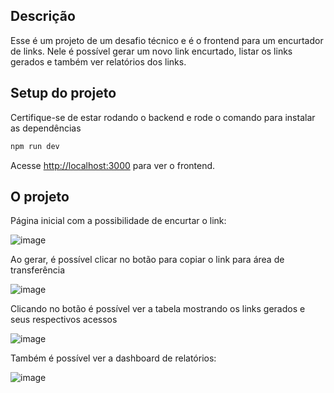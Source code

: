 ## Descrição
Esse é um projeto de um desafio técnico e é o frontend para um encurtador de links. Nele é possível gerar um novo link encurtado, listar os links gerados e também ver relatórios dos links.

## Setup do projeto

Certifique-se de estar rodando o backend e rode o comando para instalar as dependências

```bash
npm run dev
```

Acesse [http://localhost:3000](http://localhost:3000) para ver o frontend.

## O projeto

Página inicial com a possibilidade de encurtar o link:

![image](https://github.com/user-attachments/assets/1da19167-d3a4-4354-8f34-f7211747c024)

Ao gerar, é possível clicar no botão para copiar o link para área de transferência

![image](https://github.com/user-attachments/assets/a59d5d4e-db2e-4206-aebc-2eba7f2b6a56)

Clicando no botão é possível ver a tabela mostrando os links gerados e seus respectivos acessos

![image](https://github.com/user-attachments/assets/4c47d4a6-4c59-4bb4-8fae-b025ecd9a782)

Também é possível ver a dashboard de relatórios:

![image](https://github.com/user-attachments/assets/cfa32165-2cb2-4c64-ace8-1d0df99a57ef)

